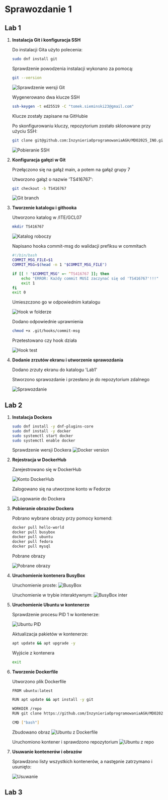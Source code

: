 # Sprawozdanie 1

## Lab 1

1.  **Instalacja Git i konfiguracja SSH**

    Do instalacji Gita użyto polecenia:
    ```bash
    sudo dnf install git
    ```

    Sprawdzenie powodzenia instalacji wykonano za pomocą:
    ```bash
    git --version
    ```
    ![Sprawdzenie wersji Git](Lab1/git_version.png)

    Wygenerowano dwa klucze SSH

    ```bash
    ssh-keygen -t ed25519 -C "tomek.sieminski23@gmail.com"
    ```
    Klucze zostały zapisane na GitHubie

    Po skonfigurowaniu kluczy, repozytorium zostało sklonowane przy użyciu SSH:
    ```bash
    git clone git@github.com:InzynieriaOprogramowaniaAGH/MDO2025_INO.git
    ```
    ![Pobieranie SSH](Lab1/git_clone_ssh.png)

2. **Konfiguracja gałęzi w Git**

    Przełączono się na gałąź main, a potem na gałąź grupy 7

    Utworzono gałąź o nazwie 'TS416767':
    ```bash
    git checkout -b TS416767
    ```
    ![Git branch](Lab1/git_branch.png)

3. **Tworzenie katalogu i githooka**

    Utworzono katalog w /ITE/GCL07
    ```bash
    mkdir TS416767
    ```

    ![Katalog roboczy](Lab1/katalog.png)

    Napisano hooka commit-msg do walidacji prefiksu w commitach
    ```bash
    #!/bin/bash
    COMMIT_MSG_FILE=$1
    COMMIT_MSG=$(head -n 1 "$COMMIT_MSG_FILE")

    if [[ ! "$COMMIT_MSG" =~ ^TS416767 ]]; then
        echo "ERROR: Każdy commit MUSI zaczynać się od 'TS416767'!!!"
        exit 1
    fi
    exit 0		
    ```

    Umieszczono go w odpowiednim katalogu

    ![Hook w folderze](Lab1/hook.png)

    Dodano odpowiednie uprawnienia
    ```bash
    chmod +x .git/hooks/commit-msg
    ```

    Przetestowano czy hook działa

    ![Hook test](Lab1/hook_test.png)

4. **Dodanie zrzutów ekranu i utworzenie sprawozdania**

    Dodano zrzuty ekranu do katalogu 'Lab1'

    Stworzono sprawozdanie i przesłano je do repozytorium zdalnego

    ![Sprawozdanie](Lab1/sprawozdanie.png)

## Lab 2

1. **Instalacja Dockera**
    ```bash
    sudo dnf install -y dnf-plugins-core
    sudo dnf install -y docker
    sudo systemctl start docker
    sudo systemctl enable docker
    ```

    Sprawdzenie wersji Dockera
    ![Docker version](Lab2/docker_version.png)

2. **Rejestracja w DockerHub**

    Zarejestrowano się w DockerHub

    ![Konto DockerHub](Lab2/docker_hub.png)

    Zalogowano się na utworzone konto w Fedorze

    ![Logowanie do Dockera](Lab2/docker_lohin.png)

3. **Pobieranie obrazów Dockera**

    Pobrano wybrane obrazy przy pomocy komend:

    ```bash
    docker pull hello-world
    docker pull busybox
    docker pull ubuntu
    docker pull fedora
    docker pull mysql
    ```

    Pobrane obrazy

    ![Pobrane obrazy](Lab2/doker_images.png)

4. **Uruchomienie kontenera BusyBox**

    Uruchomienie proste:
    ![BusyBox](Lab2/bb_działa.png)

    Uruchomienie w trybie interaktywnym:
    ![BusyBox inter](Lab2/bb_inter.png)


5. **Uruchomienie Ubuntu w kontenerze**

    Sprawdzenie procesu PID 1 w kontenerze:  

    ![Ubuntu PID](Lab2/ubuntu_pid.png)

    Aktualizacja pakietów w kontenerze:
    ```bash 
    apt update && apt upgrade -y
    ```

    Wyjście z kontenera
    ```bash 
    exit
    ```
6. **Tworzenie Dockerfile**

    Utworzono plik Dockerfile  

    ```bash 
    FROM ubuntu:latest

    RUN apt update && apt install -y git

    WORKDIR /repo
    RUN git clone https://github.com/InzynieriaOprogramowaniaAGH/MDO2025_INO.git

    CMD ["bash"]                        
    ```

    Zbudowano obraz
    ![Ubuntu z Dockerfile](Lab2/repo_ubuntu.png)

    Uruchomiono kontener i sprawdzono repozytorium
    ![Ubuntu z repo](Lab2/repo.png)

7. **Usuwanie kontenerów i obrazów**

    Sprawdzono listy wszystkich kontenerów, a następnie zatrzymano i usunięto:

    ![Usuwanie](Lab2/usuwanie.png)

## Lab 3
